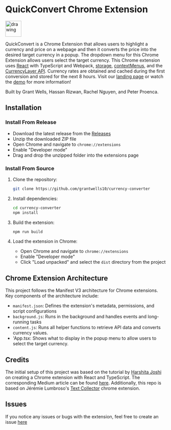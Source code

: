 # QuickConvert Chrome Extension

[<img src="[logo.jpg](https://github.com/grantwells10/quick-convert/assets/47901670/620a9aff-c1ed-436f-91ff-a291ce7900a4)" alt="drawing" width="50"/>](https://github.com/grantwells10/quick-convert/assets/47901670/620a9aff-c1ed-436f-91ff-a291ce7900a4)


QuickConvert is a Chrome Extension that allows users to highlight a currency and price on a webpage and then it converts the price into the desired target currency in a popup. The dropdown menu for this Chrome Extension allows users select the target currency. This Chrome extension uses [React](https://react.dev/) with TypeScript and Webpack, [storage](https://developer.chrome.com/docs/extensions/reference/api/storage), [contextMenus](https://developer.chrome.com/docs/extensions/reference/api/contextMenus), and the [CurrencyLayer API](https://currencylayer.com). Currency rates are obtained and cached during the first conversion and stored for the next 8 hours. Visit our [landing page](https://hrizwan3.github.io/QuickConvert/) or watch the [demo](https://drive.google.com/file/d/1ZhXaQSzRG0JjTSt0j-G4vpGZ0CsFKzze/view?usp=sharing) for more information!

Built by Grant Wells, Hassan Rizwan, Rachel Nguyen, and Peter Proenca. 

## Installation

### Install From Release

- Download the latest release from the [Releases](https://github.com/grantwells10/currency-converter/releases)
- Unzip the downloaded ZIP file
- Open Chrome and navigate to `chrome://extensions`
- Enable "Developer mode"
- Drag and drop the unzipped folder into the extensions page

### Install From Source

1. Clone the repository:

   ```bash
   git clone https://github.com/grantwells10/currency-converter
   ```

2. Install dependencies:

   ```bash
   cd currency-converter
   npm install
   ```

3. Build the extension:

   ```bash
   npm run build
   ```

4. Load the extension in Chrome:

   - Open Chrome and navigate to `chrome://extensions`
   - Enable "Developer mode"
   - Click "Load unpacked" and select the `dist` directory from the project

## Chrome Extension Architecture

This project follows the Manifest V3 architecture for Chrome extensions. Key components of the architecture include:

- `manifest.json`: Defines the extension's metadata, permissions, and script configurations
- `background.js`: Runs in the background and handles events and long-running tasks
- `content.js`: Runs all helper functions to retrieve API data and converts currency values. 
- 'App.tsx: Shows what to display in the popup menu to allow users to select the target currency.


## Credits

The initial setup of this project was based on the tutorial by [Harshita Joshi](https://github.com/Harshita-mindfire) on creating a Chrome extension with React and TypeScript. The corresponding Medium article can be found [here](https://medium.com/@tharshita13/creating-a-chrome-extension-with-react-a-step-by-step-guide-47fe9bab24a1). Additionally, this repo is based on Jérémie Lumbroso's [Text Collector](https://github.com/jlumbroso/chrome-extension-text-collector) chrome extension. 

## Issues

If you notice any issues or bugs with the extension, feel free to create an issue [here](https://github.com/grantwells10/quick-convert/issues)
